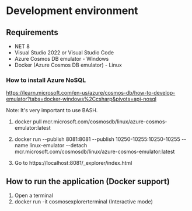# Development environment

## Requirements
* NET 8
* Visual Studio 2022 or Visual Studio Code
* Azure Cosmos DB emulator - Windows
* Docker (Azure Cosmos DB emulator) - Linux

### How to install Azure NoSQL
https://learn.microsoft.com/en-us/azure/cosmos-db/how-to-develop-emulator?tabs=docker-windows%2Ccsharp&pivots=api-nosql

Note: It's very important to use BASH.

1. docker pull mcr.microsoft.com/cosmosdb/linux/azure-cosmos-emulator:latest

2. docker run
--publish 8081:8081
--publish 10250-10255:10250-10255
--name linux-emulator
--detach
mcr.microsoft.com/cosmosdb/linux/azure-cosmos-emulator:latest

3. Go to https://localhost:8081/_explorer/index.html

## How to run the application (Docker support)

1. Open a terminal
2. docker run -it cosmosexplorerterminal (Interactive mode)
